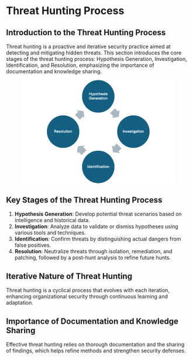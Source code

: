 # Threat Hunting Process

## Introduction to the Threat Hunting Process

Threat hunting is a proactive and iterative security practice aimed at detecting and mitigating hidden threats. This section introduces the core stages of the threat hunting process: Hypothesis Generation, Investigation, Identification, and Resolution, emphasizing the importance of documentation and knowledge sharing.



<figure><img src="../../.gitbook/assets/image.png" alt=""><figcaption></figcaption></figure>

## **Key Stages of the Threat Hunting Process**

1. **Hypothesis Generation**: Develop potential threat scenarios based on intelligence and historical data.
2. **Investigation**: Analyze data to validate or dismiss hypotheses using various tools and techniques.
3. **Identification**: Confirm threats by distinguishing actual dangers from false positives.
4. **Resolution**: Neutralize threats through isolation, remediation, and patching, followed by a post-hunt analysis to refine future hunts.

## **Iterative Nature of Threat Hunting**

Threat hunting is a cyclical process that evolves with each iteration, enhancing organizational security through continuous learning and adaptation.

## **Importance of Documentation and Knowledge Sharing**

Effective threat hunting relies on thorough documentation and the sharing of findings, which helps refine methods and strengthen security defenses.
